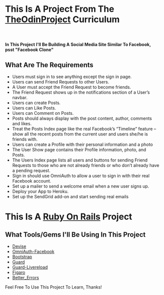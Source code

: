 <div>
  <h1>This Is A Project From The <a href="https://www.theodinproject.com/lessons/ruby-on-rails-rails-final-project">TheOdinProject</a> Curriculum</h1>
  <br><h4>In This Project I'll Be Building A Social Media Site Similar To Facebook, psst "Facebook Clone"</h4>
</div>
<div>
  <h2>What Are The Requirements</h2>
  <ul>
    <li>Users must sign in to see anything except the sign in page.</li>
    <li>Users can send Friend Requests to other Users.</li>
    <li>A User must accept the Friend Request to become friends.</li>
    <li>The Friend Request shows up in the notifications section of a User’s navbar.</li>
    <li>Users can create Posts.</li>
    <li>Users can Like Posts.</li>
    <li>Users can Comment on Posts.</li>
    <li>Posts should always display with the post content, author, comments and likes.</li>
    <li>Treat the Posts Index page like the real Facebook’s “Timeline” feature – show all the recent posts from the current user and users she/he is friends with.</li>
    <li>Users can create a Profile with their personal information and a photo</li>
    <li>The User Show page contains their Profile information, photo, and Posts.</li>
    <li>The Users Index page lists all users and buttons for sending Friend Requests to those who are not already friends or who don’t already have a pending request.</li>
    <li>Sign in should use OmniAuth to allow a user to sign in with their real Facebook account.</li>
    <li>Set up a mailer to send a welcome email when a new user signs up.</li>
    <li>Deploy your App to Heroku.</li>
    <li>Set up the SendGrid add-on and start sending real emails</li>
  </ul>
</div>
<div>
  <h1>This Is A <a href="https://rubyonrails.org/">Ruby On Rails</a> Project</h1>
  <h2>What Tools/Gems I'll Be Using In This Project</h2>
  <ul>
    <li><a href="https://github.com/heartcombo/devise">Devise</a></li>
    <li><a href="https://github.com/simi/omniauth-facebook">OmniAuth-Facebook</a></li>
    <li><a href="https://github.com/twbs/bootstrap-rubygem">Bootstrap</a></li>
    <li><a href="https://github.com/guard/guard">Guard</a></li>
    <li><a href="https://github.com/guard/guard-livereload">Guard-Livereload</a></li>
    <li><a href="https://github.com/laserlemon/figaro">Figaro</a></li>
    <li><a href="https://github.com/BetterErrors/better_errors">Better_Errors</a></li>
  </ul>
</div>
<p>Feel Free To Use This Project To Learn, Thanks!</p>
